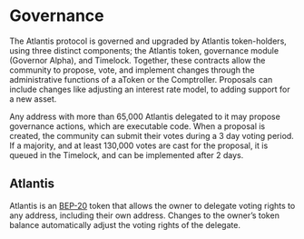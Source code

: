 # Governance

The Atlantis protocol is governed and upgraded by Atlantis token-holders, using three distinct components; the Atlantis token, governance module \(Governor Alpha\), and Timelock. Together, these contracts allow the community to propose, vote, and implement changes through the administrative functions of a aToken or the Comptroller. Proposals can include changes like adjusting an interest rate model, to adding support for a new asset.

Any address with more than 65,000 Atlantis delegated to it may propose governance actions, which are executable code. When a proposal is created, the community can submit their votes during a 3 day voting period. If a majority, and at least 130,000 votes are cast for the proposal, it is queued in the Timelock, and can be implemented after 2 days.

## Atlantis

Atlantis is an [BEP-20](https://github.com/ethereum/EIPs/blob/master/EIPS/eip-20.md) token that allows the owner to delegate voting rights to any address, including their own address. Changes to the owner’s token balance automatically adjust the voting rights of the delegate.


